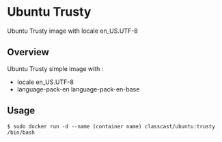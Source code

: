 # Ubuntu Trusty

Ubuntu Trusty image with locale en_US.UTF-8

## Overview

Ubuntu Trusty simple image with :  

+ locale en_US.UTF-8
+ language-pack-en language-pack-en-base

## Usage

```
$ sudo docker run -d --name (container name) classcast/ubuntu:trusty /bin/bash
```
